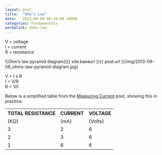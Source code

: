 ```yaml
---
layout: post
title:  "Ohm’s Law"
date:   2013-09-08 00:10:00 +0000
categories: Fundamentals
permalink: ohms-law
---
```


V = voltage<br>
I = current<br>
R = resistance

![Ohm’s law pyramid diagram]({{ site.baseurl }}{{ post.url }}/img/2013-09-08_ohms-law-pyramid-diagram.jpg)

V = I x R<br>
I = V/R<br>
R = V/I

Below is a simplified table from the <a title="Measuring Current" href="measuring-current/">Measuring Current</a> post, showing this in practice.
<table>
<tbody>
<tr>
<th>TOTAL RESISTANCE</th>
<th>CURRENT</th>
<th>VOLTAGE</th>
</tr>
<tr>
<td>(KΩ)</td>
<td>(mA)</td>
<td>(Volts)</td>
</tr>
<tr>
<td>3</td>
<td>2</td>
<td>6</td>
</tr>
<tr>
<td>2</td>
<td>3</td>
<td>6</td>
</tr>
<tr>
<td>1</td>
<td>6</td>
<td>6</td>
</tr>
</tbody>
</table>